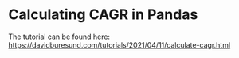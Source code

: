 # Calculating CAGR in Pandas

The tutorial can be found here: https://davidburesund.com/tutorials/2021/04/11/calculate-cagr.html

